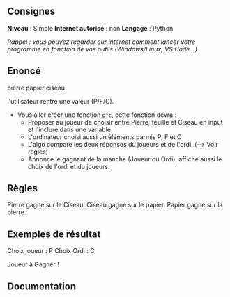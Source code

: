 ## Consignes

**Niveau** : Simple
**Internet autorisé** : non
**Langage** : Python

_Rappel : vous pouvez regarder sur internet comment lancer votre programme en fonction de vos outils (Windows/Linux, VS Code...)_

## Enoncé

pierre papier ciseau

l'utilisateur rentre une valeur (P/F/C).

- Vous aller créer une fonction `pfc`, cette fonction devra : 
    - Proposer au joueur de choisir entre Pierre, feuille et Ciseau en input et l'inclure dans une variable.
    - L'ordinateur choisi aussi un éléments parmis P, F et C
    - L'algo compare les deux réponses du joueurs et de l'ordi. (--> Voir règles)
    - Annonce le gagnant de la manche (Joueur ou Ordi), affiche aussi le choix de l'ordi et du joueurs.


## Règles

Pierre gagne sur le Ciseau.
Ciseau gagne sur le papier.
Papier gagne sur la pierre.

## Exemples de résultat

Choix joueur : P
Choix Ordi : C

Joueur à Gagner !

## Documentation

